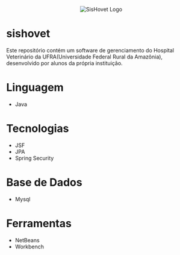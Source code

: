<p align="center">
  <img src="https://github.com/deividoliver/sishovet/src/main/webapp/resources/poseidon-layout/images/login/logo-hovet.jpg" alt="SisHovet Logo" Style:"width: 300px; heigth: 300px">
</p>

# sishovet
Este repositório contém um software de gerenciamento do Hospital Veterinário da UFRA(Universidade Federal Rural da Amazônia), desenvolvido por alunos da própria instituição.

# Linguagem
- Java

# Tecnologias
- JSF
- JPA
- Spring Security

# Base de Dados
- Mysql

# Ferramentas
- NetBeans
- Workbench

